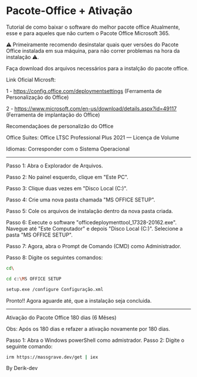 # Pacote-Office + Ativação
Tutorial de como baixar o software do melhor pacote office Atualmente, esse e para aqueles que não curtem o Pacote Office Microsoft 365.

⚠️ Primeiramente recomendo desinstalar quais quer versões do Pacote Office instalada em sua máquina,
para não correr problemas na hora da instalação ⚠️.

Faça download dos arquivos necessários para a instalção do pacote office.

Link Oficial Microsft:

1 - https://config.office.com/deploymentsettings (Ferramenta de Personalização do Office)

2 - https://www.microsoft.com/en-us/download/details.aspx?id=49117 (Ferramenta de implantação do Office)

Recomendaçãoes de personalizão do Office

Office Suites:
Office LTSC Professional Plus 2021 — Licença de Volume

Idiomas:
Corresponder com o Sistema Operacional

---------------------------------------------------------------------------------------------------------
Passo 1: Abra o Explorador de Arquivos.

Passo 2: No painel esquerdo, clique em "Este PC".

Passo 3: Clique duas vezes em "Disco Local (C:)".

Passo 4: Crie uma nova pasta chamada "MS OFFICE SETUP".

Passo 5: Cole os arquivos de instalação dentro da nova pasta criada.

Passo 6: Execute o software "officedeploymenttool_17328-20162.exe". Navegue até "Este Computador" e depois "Disco Local (C:)". Selecione a pasta "MS OFFICE SETUP".

Passo 7: Agora, abra o Prompt de Comando (CMD) como Administrador.

Passo 8: Digite os seguintes comandos:
```bash
cd\
```
```bash
cd c:\MS OFFICE SETUP
```
```bash
setup.exe /configure Configuração.xml
```

Pronto!! Agora aguarde até, que a instalação seja concluida.

---------------------------------------------------------------------------------------------------------

Ativação do Pacote Office 180 dias (6 Mêses)

Obs: Após os 180 dias e refazer a ativação novamente por 180 dias.

Passo 1: Abra o Windows powerShell como admistrador.
Passo 2: Digite o seguinte comando:

```bash
irm https://massgrave.dev/get | iex
```

By Derik-dev
